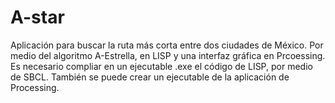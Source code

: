 # A-star

Aplicación para buscar la ruta más corta entre dos ciudades de México.
Por medio del algoritmo A-Estrella, en LISP y una interfaz gráfica en 
Prcoessing. Es necesario compliar en un ejecutable .exe el código de LISP,
por medio de SBCL. También se puede crear un ejecutable de la aplicación de
Processing.
